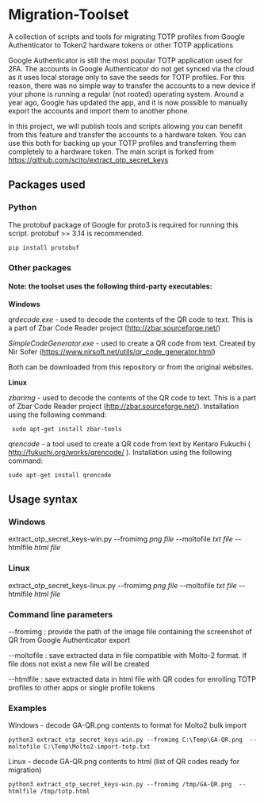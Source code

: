 # Migration-Toolset
A collection of scripts and tools for migrating TOTP profiles from Google Authenticator to Token2 hardware tokens or other TOTP applications

Google Authenticator is still the most popular TOTP application used for 2FA. The accounts in Google Authenticator do not get synced via the cloud as it uses local storage only to save the seeds for TOTP profiles. For this reason, there was no simple way to transfer the accounts to a new device if your phone is running a regular (not rooted) operating system.  Around a year ago, Google has updated the app, and it is now possible to manually export the accounts and import them to another phone. 


In this project, we will publish tools and scripts allowing you can benefit from this feature and transfer the accounts to a hardware token. You can use this both for backing up your TOTP profiles and transferring them completely to a hardware token. The main script is forked from https://github.com/scito/extract_otp_secret_keys 

## Packages used
### Python 
The protobuf package of Google for proto3 is required for running this script. protobuf >= 3.14 is recommended.

    pip install protobuf

### Other packages 
#### Note: the  toolset uses the following third-party executables:
**Windows**

*qrdecode.exe* - used to decode the contents of the QR code to text. This is a part of Zbar Code Reader project (http://zbar.sourceforge.net/)

*SimpleCodeGenerator.exe* - used to create a QR code from text.  Created by  Nir Sofer (https://www.nirsoft.net/utils/qr_code_generator.html)

Both can be downloaded from this repository or from the original websites.

**Linux**

*zbarimg* - used to decode the contents of the QR code to text. This is a part of Zbar Code Reader project (http://zbar.sourceforge.net/). Installation using the following command:

     sudo apt-get install zbar-tools

*qrencode* - a tool used to create a QR code from text  by Kentaro Fukuchi ( http://fukuchi.org/works/qrencode/ ).  Installation using the following command:

    sudo apt-get install qrencode





## Usage syntax

### Windows

extract_otp_secret_keys-win.py --fromimg *png file* --moltofile *txt file*   --htmlfile *html file*

### Linux

extract_otp_secret_keys-linux.py --fromimg *png file* --moltofile *txt file*   --htmlfile *html file*

  
### Command line parameters
  
  --fromimg : provide the path of the image file containing the screenshot of QR from Google Authenticator export
  
  --moltofile : save extracted data in file compatible with Molto-2 format. If file does not exist a new file will be created
  
  --htmlfile : save extracted data in html file with QR codes for enrolling TOTP profiles to other apps or single profile tokens 

### Examples

Windows - decode GA-QR.png contents to format for Molto2 bulk import

    python3 extract_otp_secret_keys-win.py --fromimg C:\Temp\GA-QR.png  --moltofile C:\Temp\Molto2-import-totp.txt
    
Linux - decode GA-QR.png contents to html (list of QR codes ready for migration)

    python3 extract_otp_secret_keys-win.py --fromimg /tmp/GA-QR.png  --htmlfile /tmp/totp.html

 
